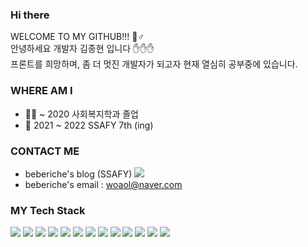<!--
**beberiche/beberiche** is a ✨ _special_ ✨ repository because its `README.md` (this file) appears on your GitHub profile.

Here are some ideas to get you started:

- 🔭 I’m currently working on ...
- 🌱 I’m currently learning ...
- 👯 I’m looking to collaborate on ...
- 🤔 I’m looking for help with ...
- 💬 Ask me about ...
- 📫 How to reach me: ...
- 😄 Pronouns: ...
- ⚡ Fun fact: ...
-->
### Hi there 
WELCOME TO MY GITHUB!!! 🧔♂️ </br>
안녕하세요 개발자 김종현 입니다 ✋✋✋ </br>
프론트를 희망하며, 좀 더 멋진 개발자가 되고자 현재 열심히 공부중에 있습니다. </br>

### WHERE AM I
+ 👨‍🎓 ~ 2020 사회복지학과 졸업
+ 📜 2021 ~ 2022 SSAFY 7th (ing)

### CONTACT ME
+ beberiche's blog (SSAFY) <a href="https://beberiche.notion.site/SSAFY-bc173c83a9d444038f5185ef452e2f19"><img src="https://img.shields.io/badge/HTML5-E34F26?style=flat-square&logo=HTML5&logoColor=white" /></a>
+ beberiche's email : woaol@naver.com

### MY Tech Stack 
<img src="https://img.shields.io/badge/HTML5-E34F26?style=flat-square&logo=HTML5&logoColor=white" /> <img src="https://img.shields.io/badge/CSS3-1572B6?style=flat-square&logo=CSS3&logoColor=white" /> <img src="https://img.shields.io/badge/Sass-CC6699?style=flat-square&logo=Sass&logoColor=white" /> <img src="https://img.shields.io/badge/JavaScript-F7DF1E?style=flat-square&logo=JavaScript&logoColor=white" /> <img src="https://img.shields.io/badge/Vue.js-4FC08D?style=flat-square&logo=Vue.js&logoColor=white" /> <img src="https://img.shields.io/badge/Java-007396?style=flat-square&logo=Java&logoColor=white" /> <img src="https://img.shields.io/badge/Spring-6DB33F?style=flat-square&logo=Spring&logoColor=white" /> <img src="https://img.shields.io/badge/Spring Boot-6DB33F?style=flat-square&logo=Spring Boot&logoColor=white" /> 
<img src="https://img.shields.io/badge/MySQL-4479A1?style=flat-square&logo=MySQL&logoColor=white" /> <img src="https://img.shields.io/badge/Eclipse IDE-2C2255?style=flat-square&logo=Eclipse IDE&logoColor=white" /> <img src="https://img.shields.io/badge/Visual Studio Code-007ACC?style=flat-square&logo=Visual Studio Code&logoColor=white" /> <img src="https://img.shields.io/badge/Markdown-000000?style=flat-square&logo=Markdown&logoColor=white" /> <img src="https://img.shields.io/badge/Git-F05032?style=flat-square&logo=Git&logoColor=white" />

